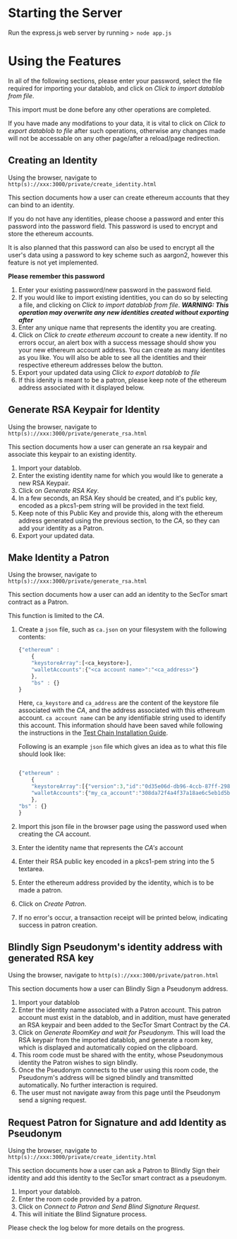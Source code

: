 # Starting the Server

Run the express.js web server by running `> node app.js`
	
# Using the Features

In all of the following sections, please enter your password, select
the file required for importing your datablob, and click on *Click to
import datablob from file*. 

This import must be done before any other operations are completed.

If you have made any modifations to your data, it is vital to click on
*Click to export datablob to file* after such operations, otherwise
any changes made will not be accessable on any other page/after a
reload/page redirection.

## Creating an Identity

Using the browser, navigate to
`http(s)://xxx:3000/private/create_identity.html`

This section documents how a user can create ethereum accounts that
they can bind to an identity.

If you do not have any identities, please choose a password and enter
this password into the password field. This password is used to
encrypt and store the ethereum accounts.

It is also planned that this password can also be used to encrypt all
the user's data using a password to key scheme such as aargon2,
however this feature is not yet implemented.

**Please remember this password**

1. Enter your existing password/new password in the password field.
2. If you would like to import existing identities, you can do so by
   selecting a file, and clicking on *Click to import datablob from
   file*. ***WARNING: This operation may overwrite any new identities
   created without exporting after***
3. Enter any unique name that represents the identity you are
   creating.
4. Click on *Click to create ethereum account* to create a new
   identity.  If no errors occur, an alert box with a success message
   should show you your new ethereum account address. You can create
   as many identites as you like. You will also be able to see all the
   identities and their respective ethereum addresses below the
   button.
5. Export your updated data using *Click to export datablob to file*
6. If this idenity is meant to be a patron, please keep note of the
   ethereum address associated with it displayed below.

## Generate RSA Keypair for Identity

Using the browser, navigate to
`http(s)://xxx:3000/private/generate_rsa.html`

This section documents how a user can generate an rsa keypair and
associate this keypair to an existing identity.

1. Import your datablob.
2. Enter the existing identity name for which you would like to
   generate a new RSA Keypair.
3. Click on *Generate RSA Key*.
4. In a few seconds, an RSA Key should be created, and it's public
   key, encoded as a pkcs1-pem string will be provided in the text
   field.
5. Keep note of this Public Key and provide this, along with the
   ethereum address generated using the previous section, to the *CA*,
   so they can add your identity as a Patron.
6. Export your updated data.

## Make Identity a Patron

Using the browser, navigate to
`http(s)://xxx:3000/private/generate_rsa.html`

This section documents how a user can add an identity to the SecTor
smart contract as a Patron.



This function is limited to the *CA*.
1. Create a `json` file, such as `ca.json` on your filesystem with the
   following contents:
   ```javascript
   {"ethereum" :
	   {
	   "keystoreArray":[<ca_keystore>],
	   "walletAccounts":{"<ca account name>":"<ca_address>"}
	   },
	   "bs" : {}
   }
   ```

   Here, `ca_keystore` and `ca_address` are the content of the
   keystore file associated with the *CA*, and the address associated
   with this ethereum account. `ca account name` can be any
   identifiable string used to identify this account. This information
   should have been saved while following the instructions in the
   [Test Chain Installation Guide](../../../Documentation/Documents/Test%20Chain%20Setup%20Guide.md).

   Following is an example `json` file which gives an idea as to what
   this file should look like:
   
   ```javascript
   
   {"ethereum" :
	   {
	   "keystoreArray":[{"version":3,"id":"0d35e06d-db96-4ccb-87ff-2983323bd5b7","address":"308da72f4a4f37a18ae6c5eb1d5bf79e8265dcc8","crypto":{"ciphertext":"78d88e63969552eb80c2062b9a21ef1aaf4e2bea8572b112424661b962ae744b","cipherparams":{"iv":"1999a35a0feda93ff75e056377320443"},"cipher":"aes-128-ctr","kdf":"scrypt","kdfparams":{"dklen":32,"salt":"c57a8b50bb21b5aae7ee7f85b785a406737d3863bfdae7e226a65a03388a3ebb","n":8192,"r":8,"p":1},"mac":"6a4a248005caa279c4d473ab7dac88e65c02fea3a36421f11c160708d76c3bb3"}}],
	   "walletAccounts":{"my_ca_account":"308da72f4a4f37a18ae6c5eb1d5bf79e8265dcc8"}
	   },
   "bs" : {}
   }
   ```

2. Import this json file in the browser page using the password used
   when creating the *CA* account.
3. Enter the identity name that represents the *CA's* account
4. Enter their RSA public key encoded in a pkcs1-pem string into the
5  textarea.
6. Enter the ethereum address provided by the identity, which is to be
   made a patron.
7. Click on *Create Patron*.
8. If no error's occur, a transaction receipt will be printed below,
   indicating success in patron creation.


## Blindly Sign Pseudonym's identity address with generated RSA key

Using the browser, navigate to
`http(s)://xxx:3000/private/patron.html`

This section documents how a user can Blindly Sign a Pseudonym address.

1. Import your datablob
2. Enter the identity name associated with a Patron account. This
   patron account must exist in the datablob, and in addition, must
   have generated an RSA keypair and been added to the SecTor Smart
   Contract by the *CA*.
3. Click on *Generate RoomKey and wait for Pseudonym*. This will load
   the RSA keypair from the imported datablob, and generate a room
   key, which is displayed and automatically copied on the clipboard.
4. This room code must be shared with the entity, whose Pseudonymous
   identity the Patron wishes to sign blindly.
5. Once the Pseudonym connects to the user using this room code, the
   Pseudonym's address will be signed blindly and transmitted
   automatically. No further interaction is required.
6. The user must not navigate away from this page until the
   Pseudonym send a signing request.
## Request Patron for Signature and add Identity as Pseudonym
	
Using the browser, navigate to
`http(s)://xxx:3000/private/create_identity.html`

This section documents how a user can ask a Patron to Blindly Sign
their identity and add this identity to the SecTor smart contract as a
pseudonym.

1. Import your datablob.
2. Enter the room code provided by a patron.
3. Click on *Connect to Patron and Send Blind Signature Request*.
4. This will initiate the Blind Signature process.

Please check the log below for more details on the progress.

